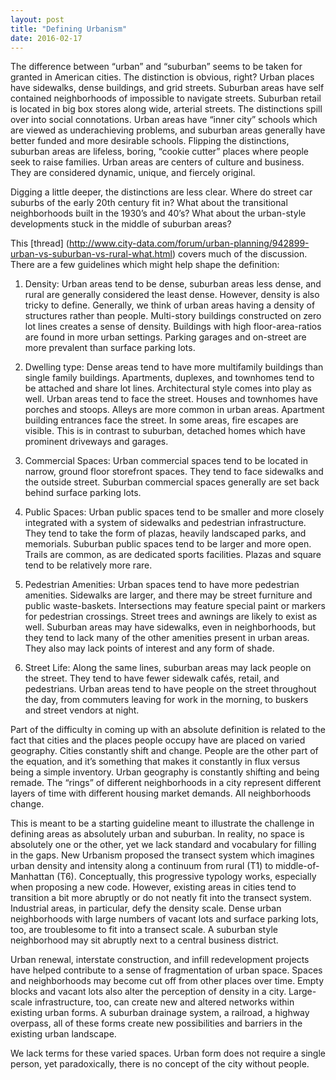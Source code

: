 ```yaml
---
layout: post
title: "Defining Urbanism"
date: 2016-02-17
---
```

The difference between “urban” and “suburban” seems to be taken for granted in American cities.  The distinction is obvious, right?  Urban places have sidewalks, dense buildings, and grid streets.  Suburban areas have self contained neighborhoods of impossible to navigate streets.  Suburban retail is located in big box stores along wide, arterial streets.  The distinctions spill over into social connotations.  Urban areas have “inner city” schools which are viewed as underachieving problems, and suburban areas generally have better funded and more desirable schools.  Flipping the distinctions, suburban areas are lifeless, boring, “cookie cutter” places where people seek to raise families.  Urban areas are centers of culture and business.  They are considered dynamic, unique, and fiercely original.  

Digging a little deeper, the distinctions are less clear.  Where do street car suburbs of the early 20th century fit in?  What about the transitional neighborhoods built in the 1930’s and 40’s?  What about the urban-style developments stuck in the middle of suburban areas?

This [thread] (http://www.city-data.com/forum/urban-planning/942899-urban-vs-suburban-vs-rural-what.html) covers much of the discussion.  There are a few guidelines which might help shape the definition:

1.	Density: 
Urban areas tend to be dense, suburban areas less dense, and rural are generally considered the least dense.  However, density is also tricky to define.  Generally, we think of urban areas having a density of structures rather than people.  Multi-story buildings constructed on zero lot lines creates a sense of density.  Buildings with high floor-area-ratios are found in more urban settings.  Parking garages and on-street are more prevalent than surface parking lots.

2.	Dwelling type:
Dense areas tend to have more multifamily buildings than single family buildings.  Apartments, duplexes, and townhomes tend to be attached and share lot lines.  Architectural style comes into play as well.  Urban areas tend to face the street.  Houses and townhomes have porches and stoops.  Alleys are more common in urban areas.  Apartment building entrances face the street.  In some areas, fire escapes are visible.  This is in contrast to suburban, detached homes which have prominent driveways and garages.

3.	Commercial Spaces:
Urban commercial spaces tend to be located in narrow, ground floor storefront spaces.  They tend to face sidewalks and the outside street.  Suburban commercial spaces generally are set back behind surface parking lots.  

4.	Public Spaces:
Urban public spaces tend to be smaller and more closely integrated with a system of sidewalks and pedestrian infrastructure.  They tend to take the form of plazas, heavily landscaped parks, and memorials.  Suburban public spaces tend to be larger and more open.  Trails are common, as are dedicated sports facilities.  Plazas and square tend to be relatively more rare.

5.	Pedestrian Amenities:
Urban spaces tend to have more pedestrian amenities.  Sidewalks are larger, and there may be street furniture and public waste-baskets.  Intersections may feature special paint or markers for pedestrian crossings.  Street trees and awnings are likely to exist as well.  Suburban areas may have sidewalks, even in neighborhoods, but they tend to lack many of the other amenities present in urban areas.  They also may lack points of interest and any form of shade.

6.	Street Life:
Along the same lines, suburban areas may lack people on the street.  They tend to have fewer sidewalk cafés, retail, and pedestrians.  Urban areas tend to have people on the street throughout the day, from commuters leaving for work in the morning, to buskers and street vendors at night.

Part of the difficulty in coming up with an absolute definition is related to the fact that cities and the places people occupy have are placed on varied geography.  Cities constantly shift and change.  People are the other part of the equation, and it’s something that makes it constantly in flux versus being a simple inventory.  Urban geography is constantly shifting and being remade.  The “rings” of different neighborhoods in a city represent different layers of time with different housing market demands.  All neighborhoods change.

This is meant to be a starting guideline meant to illustrate the challenge in defining areas as absolutely urban and suburban.  In reality, no space is absolutely one or the other, yet we lack standard and vocabulary for filling in the gaps.  New Urbanism proposed the transect system which imagines urban density and intensity along a continuum from rural (T1) to middle-of-Manhattan (T6).  Conceptually, this progressive typology works, especially when proposing a new code.  However, existing areas in cities tend to transition a bit more abruptly or do not neatly fit into the transect system.  Industrial areas, in particular, defy the density scale.  Dense urban neighborhoods with large numbers of vacant lots and surface parking lots, too, are troublesome to fit into a transect scale.  A suburban style neighborhood may sit abruptly next to a central business district.

Urban renewal, interstate construction, and infill redevelopment projects have helped contribute to a sense of fragmentation of urban space.  Spaces and neighborhoods may become cut off from other places over time.  Empty blocks and vacant lots also alter the perception of density in a city.  Large-scale infrastructure, too, can create new and altered networks within existing urban forms.  A suburban drainage system, a railroad, a highway overpass, all of these forms create new possibilities and barriers in the existing urban landscape.  

We lack terms for these varied spaces.  Urban form does not require a single person, yet paradoxically, there is no concept of the city without people.


